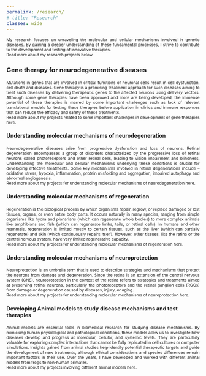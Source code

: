 ```yaml
---
permalink: /research/
# title: "Research"
classes: wide
---
```


<p align="justify" style="font-size:0.75em">
My research focuses on unraveling the molecular and cellular mechanisms involved in genetic diseases. By gaining a deeper understanding of these fundamental processes, I strive to contribute to the development and testing of innovative therapies. <br>
Read more about my research projects below.
</p>

<h3><b>Gene therapy for neurodegenerative diseases</b></h3>
<p align="justify" style="font-size:0.75em">
Mutations in genes that are involved in critical functions of neuronal cells result in cell dysfunction, cell death and diseases. Gene therapy is a promising treatment approach for such diseases aiming to treat such diseases by delivering therapeutic genes to the affected neurons using delivery vectors. Although some gene therapies have been approved and more are being developed, the immense potential of these therapies is marred by some important challenges such as lack of relevant translational models for testing these therapies before application in clinics and immune responses that can reduce the efficacy and safety of these treatments. <br>
Read more about my projects related to some important challenges in development of gene therapies here.</p>

#### **Understanding molecular mechanisms of neurodegeneration**
<p align="justify" style="font-size:0.75em">
Neurodegenerative diseases arise from progressive dysfunction and loss of neurons. Retinal degeneration encompasses a group of disorders characterized by the progressive loss of retinal neurons called photoreceptors and other retinal cells, leading to vision impairment and blindness. Understanding the molecular and cellular mechanisms underlying these conditions is crucial for developing effective treatments. Some key mechanisms involved in retinal degenerations include – oxidative stress, hypoxia, inflammation, protein misfolding and aggregation, impaired autophagy and abnormal angiogenesis. <br>
Read more about my projects for understanding molecular mechanisms of neurodegeneration here.</p>

#### **Understanding molecular mechanisms of regeneration**
<p align="justify" style="font-size:0.75em">
Regeneration is the biological process by which organisms repair, regrow, or replace damaged or lost tissues, organs, or even entire body parts. It occurs naturally in many species, ranging from simple organisms like hydra and planarians (which can regenerate whole bodies) to more complex animals like amphibians and fish (which can regenerate limbs, tails, or retinal cells). In humans and other mammals, regeneration is limited mostly to certain tissues, such as the liver (which can partially regenerate) and skin (which continuously repairs itself). However, other tissues, like the retina or the central nervous system, have very limited regenerative capacity. <br>
Read more about my projects for understanding molecular mechanisms of regeneration here.</p> 

#### **Understanding molecular mechanisms of neuroprotection**
<p align="justify" style="font-size:0.75em">
Neuroprotection is an umbrella term that is used to describe strategies and mechanisms that protect the neurons from damage and degeneration. Since the retina is an extension of the central nervous system (CNS), neuroprotection in the context of the retina refers to strategies and treatments aimed at preserving retinal neurons, particularly the photoreceptors and the retinal ganglion cells (RGCs) from damage or degeneration caused by diseases, injury, or aging. <br>
Read more about my projects for understanding molecular mechanisms of neuroprotection here.</p> 

#### **Developing Animal models to study disease mechanisms and test therapies**
<p align="justify" style="font-size:0.75em">
Animal models are essential tools in biomedical research for studying disease mechanisms. By mimicking human physiological and pathological conditions, these models allow us to investigate how diseases develop and progress at molecular, cellular, and systemic levels. They are particularly valuable for exploring complex interactions that cannot be fully replicated in cell cultures or computer simulations. Insights gained from animal studies help identify potential therapeutic targets and guide the development of new treatments, although ethical considerations and species differences remain important factors in their use. Over the years, I have developed and worked with different animal models from frogs to non-human primates. <br>
Read more about my projects involving different animal models here.</p> 



